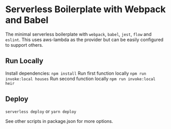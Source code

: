 # Serverless Boilerplate with Webpack and Babel
The minimal serverless boilerplate with `webpack`, `babel`, `jest`, `flow` and `eslint`.
This uses aws-lambda as the provider but can be easily configured to support others.

## Run Locally
Install dependencies: `npm install`
Run first function locally `npm run invoke:local houses`
Run second function locally `npm run invoke:local heir`

## Deploy
`serverless deploy` or `yarn deploy`

See other scripts in package.json for more options.
